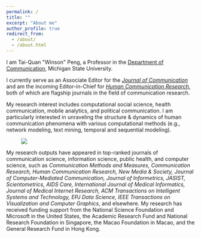```yaml
---
permalink: /
title: ""
excerpt: "About me"
author_profile: true
redirect_from: 
  - /about/
  - /about.html
---
```


I am Tai-Quan "Winson" Peng, a Professor in the [Department of Communication](https://comartsci.msu.edu/our-people/taiquan-winson-peng), Michigan State University. 

I currently serve as an Associate Editor for the *[Journal of Communication](https://academic.oup.com/joc?login=false)* and am the incoming Editor-in-Chief for *[Human Communication Research](https://academic.oup.com/hcr?login=false)*, both of which are flagship journals in the field of communication research.

My research interest includes computational social science, health communication, mobile analytics, and political communication. I am particularly interested in unraveling the structure & dynamics of human communication phenomena with various computational methods (e.g., network modeling, text mining, temporal and sequential modeling).

<figure>
  <img src="/assets/images/my-research-summary.png">
</figure>

My research outputs have appeared in top-ranked journals of communication science, information science, public health, and computer science, such as *Communication Methods and Measures, Communication Research, Human Communication Research, New Media & Society, Journal of Computer-Mediated Communication, Journal of Informetrics, JASIST, Scientometrics, AIDS Care, International Journal of Medical Informatics, Journal of Medical Internet Research, ACM Transactions on Intelligent Systems and Technology, EPJ Data Science, IEEE Transactions on Visualization and Computer Graphics*, and elsewhere. My research has received funding support from the National Science Foundation and Microsoft in the United States, the Academic Research Fund and National Research Foundation in Singapore, the Macao Foundation in Macao, and the General Research Fund in Hong Kong.
